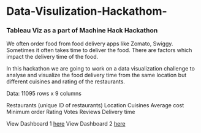 # Data-Visulization-Hackathom-
### Tableau Viz as a part of Machine Hack Hackathon

We often order food from food delivery apps like Zomato, Swiggy. Sometimes it often takes time to deliver the food. There are factors which impact the delivery time of the food.

In this hackathon we are going to work on a data visualization challenge to analyse and visualize the food delivery time from the same location but different cuisines and rating of the restaurants.

Data: 
11095 rows x 9 columns

Restaurants (unique ID of restaurants)
Location
Cuisines
Average cost
Minimum order
Rating
Votes
Reviews
Delivery time

View Dashboard 1 [here](https://public.tableau.com/app/profile/raghu7462/viz/MachineHack-VisuationChallenge11/Dashboard1)
View Dashboard 2 [here](https://public.tableau.com/app/profile/raghu7462/viz/MachineHack-VisuationChallenge1/Dashboard2)
